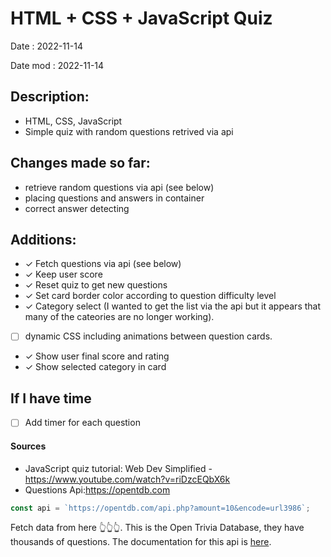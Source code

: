 # HTML + CSS + JavaScript Quiz

Date : 2022-11-14

Date mod : 2022-11-14

## Description:

- HTML, CSS, JavaScript
- Simple quiz with random questions retrived via api

## Changes made so far:

- retrieve random questions via api (see below)
- placing questions and answers in container
- correct answer detecting

## Additions:

- &check; Fetch questions via api (see below)
- &check; Keep user score
- &check; Reset quiz to get new questions
- &check; Set card border color according to question difficulty level
- &check; Category select (I wanted to get the list via the api but it appears that many of the cateories are no longer working).
- [ ] dynamic CSS including animations between question cards.
- &check; Show user final score and rating
- &check; Show selected category in card

## If I have time

- [ ] Add timer for each question

#### Sources

- JavaScript quiz tutorial: Web Dev Simplified - https://www.youtube.com/watch?v=riDzcEQbX6k
- Questions Api:https://opentdb.com

```js
const api = `https://opentdb.com/api.php?amount=10&encode=url3986`;
```

Fetch data from here 👆👆👆. This is the Open Trivia Database, they have thousands of questions. The documentation for this api is [here](<[https://opentdb.com/api_config.php](https://opentdb.com/api_config.php)>).
